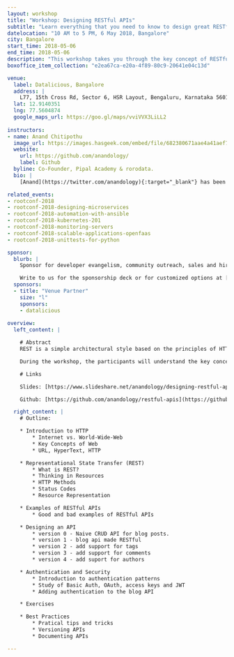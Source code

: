 ```yaml
---
layout: workshop
title: "Workshop: Designing RESTful APIs"
subtitle: "Learn everything that you need to know to design great RESTful APIs"
datelocation: "10 AM to 5 PM, 6 May 2018, Bangalore"
city: Bangalore
start_time: 2018-05-06
end_time: 2018-05-06
description: "This workshop takes you through the key concept of RESTful APIs, and gives you the experience of desiging a better version for some of the popular APIs."
boxoffice_item_collection: "e2ea67ca-e20a-4f89-80c9-20641e04c13d"

venue:
  label: Datalicious, Bangalore
  address: |
    L77, 15th Cross Rd, Sector 6, HSR Layout, Bengaluru, Karnataka 560102
  lat: 12.9140351
  lng: 77.5604874
  google_maps_url: https://goo.gl/maps/vviVVX3LiLL2
  
instructors:
- name: Anand Chitipothu 
  image_url: https://images.hasgeek.com/embed/file/682380671aae4a41aef7ca3e17a15005
  website:
    url: https://github.com/anandology/
    label: Github
  byline: Co-Founder, Pipal Academy & rorodata.
  bio: |
    [Anand](https://twitter.com/anandology){:target="_blank"} has been crafting beautiful software since a decade and half. He’s now building a data science platform, [rorodata](https://rorodata.com/){:target="_blank"}, which he recently co-founded. He regularly conducts advanced programming courses through [Pipal Academy](https://pipal.in/){:target="_blank"}. He is co-author of web.py, a micro web framework in Python. He has worked at Strand Life Sciences and Internet Archive.

related_events:
- rootconf-2018
- rootconf-2018-designing-microservices
- rootconf-2018-automation-with-ansible
- rootconf-2018-kubernetes-201
- rootconf-2018-monitoring-servers
- rootconf-2018-scalable-applications-openfaas
- rootconf-2018-unittests-for-python

sponsor:
  blurb: |
    Sponsor for developer evangelism, community outreach, sales and hiring.

    Write to us for the sponsorship deck or for customized options at [info@hasgeek.com](mailto:info@hasgeek.com)
  sponsors:
  - title: "Venue Partner"
    size: "l"
    sponsors:
    - datalicious
    
overview:
  left_content: |

    # Abstract
    REST is a simple architectural style based on the principles of HTTP for building modern web applications and APIs. This hands-on workshop takes you through everything that you need to know to design great RESTful APIs.

    During the workshop, the participants will understand the key concepts behind RESTful APIs, critically examine some of the popular APIs, design an API from scratch and see how APIs evolve. We’ll also take couple of popular APIs, rip them apart and design a better version of them. Participants will be divided into smaller groups to allow discussions and most of the time is spent in thinking about the APIs and discussions.

    # Links

    Slides: [https://www.slideshare.net/anandology/designing-restful-apis](https://www.slideshare.net/anandology/designing-restful-apis){:target="_blank"}

    Github: [https://github.com/anandology/restful-apis](https://github.com/anandology/restful-apis){:target="_blank"}

  right_content: |
    # Outline:

    * Introduction to HTTP
        * Internet vs. World-Wide-Web
        * Key Concepts of Web
        * URL, HyperText, HTTP

    * Representational State Transfer (REST)
        * What is REST?
        * Thinking in Resources
        * HTTP Methods
        * Status Codes
        * Resource Representation

    * Examples of RESTful APIs
        * Good and bad examples of RESTful APIs

    * Designing an API
        * version 0 - Naive CRUD API for blog posts.
        * version 1 - blog api made RESTful
        * version 2 - add support for tags
        * version 3 - add support for comments
        * version 4 - add suport for authors

    * Authentication and Security
        * Introduction to authentication patterns
        * Study of Basic Auth, OAuth, access keys and JWT
        * Adding authentication to the blog API

    * Exercises

    * Best Practices
        * Pratical tips and tricks
        * Versioning APIs
        * Documenting APIs

---
```

